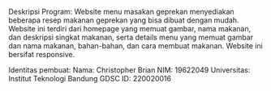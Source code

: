 Deskripsi Program:
Website menu masakan geprekan menyediakan beberapa resep makanan geprekan yang bisa dibuat dengan mudah. Website ini terdiri dari homepage yang memuat gambar, nama makanan, dan deskripsi singkat makanan, serta details menu yang memuat gambar dan nama makanan, bahan-bahan, dan cara membuat makanan. Website ini bersifat responsive.

Identitas pembuat:
Nama: Christopher Brian
NIM: 19622049
Universitas: Institut Teknologi Bandung
GDSC ID: 220020016